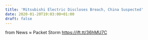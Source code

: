 ```yaml
---
title: 'Mitsubishi Electric Discloses Breach, China Suspected'
date: 2020-01-20T19:03:00+01:00
draft: false
---
```


  
  
from News ≈ Packet Storm https://ift.tt/36hMU7C